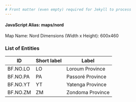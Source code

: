```yaml
---
# Front matter (even empty) required for Jekyll to process
---
```


#### JavaScript Alias: maps/nord

Map Name: Nord
Dimensions (Width x Height): 600x460

### List of Entities

ID | Short label | Label
---|---|---|
BF.NO.LO|LO|Loroum Province
BF.NO.PA|PA|Passoré Province
BF.NO.YT|YT|Yatenga Province
BF.NO.ZM|ZM|Zondoma Province
